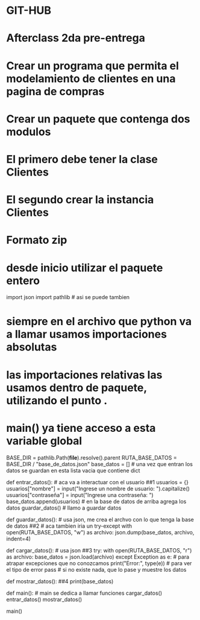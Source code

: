 # GIT-HUB 
# Afterclass 2da pre-entrega

# Crear un programa que permita el modelamiento de clientes en una pagina de compras
# Crear un paquete que contenga dos modulos
# El primero debe tener la clase Clientes 
# El segundo crear la instancia Clientes
# Formato zip

# desde inicio utilizar el paquete entero


import json
import pathlib # asi se puede tambien

# siempre en el archivo que python va a llamar usamos importaciones absolutas
# las importaciones relativas las usamos dentro de paquete, utilizando el punto .

# main() ya tiene acceso a esta variable global
BASE_DIR = pathlib.Path(__file__).resolve().parent
RUTA_BASE_DATOS = BASE_DIR / "base_de_datos.json"
base_datos = [] # una vez que entran los datos se guardan en esta lista vacia que contiene dict

def entrar_datos(): # aca va a interactuar con el usuario  ##1
    usuarios = {}
    usuarios["nombre"] = input("Ingrese un nombre de usuario: ").capitalize()
    usuarios["contraseña"] = input("Ingrese una contraseña: ")
    base_datos.append(usuarios) # en la base de datos de arriba agrega los datos
    guardar_datos() # llamo a guardar datos

def guardar_datos(): # usa json, me crea el archvo con lo que tenga la base de datos ##2
    # aca tambien iria un try-except
    with open(RUTA_BASE_DATOS, "w") as archivo:
        json.dump(base_datos, archivo, indent=4)

def cargar_datos(): # usa json ##3
    try:
        with open(RUTA_BASE_DATOS, "r") as archivo:
            base_datos = json.load(archivo)
    except Exception as e: # para atrapar excepciones que no conozcamos
        print("Error:", type(e)) # para ver el tipo de error 
        pass # si no existe nada, que lo pase y muestre los datos 

def mostrar_datos(): ##4
    print(base_datos)

def main(): # main se dedica a llamar funciones
    cargar_datos()
    entrar_datos()
    mostrar_datos()

main()
